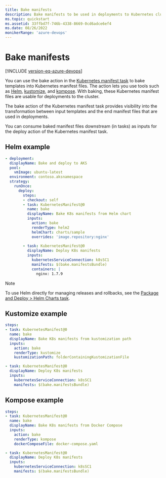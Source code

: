 ```yaml
---
title: Bake manifests
description: Bake manifests to be used in deployments to Kubernetes clusters
ms.topic: quickstart
ms.assetid: 33ffbd7f-746b-4338-8669-0cd6adce6ef4
ms.date: 08/26/2022
monikerRange: 'azure-devops'
---
```


# Bake manifests
[!INCLUDE [version-eq-azure-devops](../../../includes/version-eq-azure-devops.md)]

You can use the bake action in the [Kubernetes manifest task](../../tasks/deploy/kubernetes-manifest.md) to bake templates into Kubernetes manifest files. The action lets you use tools such as [Helm](https://helm.sh), [kustomize](https://github.com/kubernetes-sigs/kustomize), and [kompose](https://github.com/kubernetes/kompose). With baking, these Kubernetes manifest files are usable for deployments to the cluster.

The bake action of the Kubernetes manifest task provides visibility into the transformation between input templates and the end manifest files that are used in deployments. 

You can consume baked manifest files downstream (in tasks) as inputs for the deploy action of the Kubernetes manifest task. 


## Helm example

```YAML
- deployment:
  displayName: Bake and deploy to AKS
  pool:
    vmImage: ubuntu-latest
  environment: contoso.aksnamespace
  strategy:
    runOnce:
      deploy:
        steps:
        - checkout: self
        - task: KubernetesManifest@0
          name: bake
          displayName: Bake K8s manifests from Helm chart
          inputs:
            action: bake
            renderType: helm2
            helmChart: charts/sample
            overrides: 'image.repository:nginx'
        
        - task: KubernetesManifest@0
          displayName: Deploy K8s manifests
          inputs:
            kubernetesServiceConnection: k8sSC1
            manifests: $(bake.manifestsBundle)
            containers: |
              nginx: 1.7.9
```

> [!NOTE]
> To use Helm directly for managing releases and rollbacks, see the [Package and Deploy > Helm Charts task](../../tasks/deploy/helm-deploy.md).

## Kustomize example

```YAML
steps:
- task: KubernetesManifest@0
  name: bake
  displayName: Bake K8s manifests from kustomization path
  inputs:
    action: bake
    renderType: kustomize
    kustomizationPath: folderContainingKustomizationFile

- task: KubernetesManifest@0
  displayName: Deploy K8s manifests
  inputs:
    kubernetesServiceConnection: k8sSC1
    manifests: $(bake.manifestsBundle)
```

## Kompose example

```YAML
steps:
- task: KubernetesManifest@0
  name: bake
  displayName: Bake K8s manifests from Docker Compose
  inputs:
    action: bake
    renderType: kompose
    dockerComposeFile: docker-compose.yaml

- task: KubernetesManifest@0
  displayName: Deploy K8s manifests
  inputs:
    kubernetesServiceConnection: k8sSC1
    manifests: $(bake.manifestsBundle)
```
